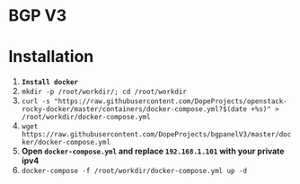 # BGP V3

# Installation

1. **`Install docker`**
2. `mkdir -p /root/workdir/; cd /root/workdir`
3. `curl -s "https://raw.githubusercontent.com/DopeProjects/openstack-rocky-docker/master/containers/docker-compose.yml?$(date +%s)" > /root/workdir/docker-compose.yml`
4. `wget https://raw.githubusercontent.com/DopeProjects/bgpanelV3/master/docker/docker-compose.yml`
5. **Open `docker-compose.yml` and replace `192.168.1.101` with your private ipv4**
6. `docker-compose -f /root/workdir/docker-compose.yml up -d`
